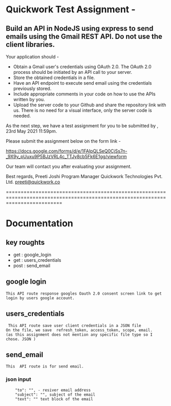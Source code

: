 



# Quickwork Test Assignment -

## Build an API in NodeJS using express to send emails using the Gmail REST API. Do not use the client libraries.

Your application should -

- Obtain a Gmail user's credentials using OAuth 2.0. The OAuth 2.0 process should be initiated by an API call to your server.
- Store the obtained credentials in a file.
- Have an API endpoint to execute send email using the credentials previously stored.
- Include appropriate comments in your code on how to use the APIs written by you.
- Upload the server code to your Github and share the repository link with us. There is no need for a visual interface, only the server code is needed.

As the next step, we have a test assignment for you to be submitted by , 23rd May 2021 11:59pm.

Please submit the assignment below on the form link -

https://docs.google.com/forms/d/e/1FAIpQLSeQ0CjSs7n-_9X9y_pUuxu9P5BJzVRL4c_TTJy8cb5Fk6E1gg/viewform

Our team will contact you after evaluating your assignment.

Best regards,
Preeti Joshi
Program Manager
Quickwork Technologies Pvt. Ltd.
preeti@quickwork.co

===============================================================================================================================
# Documentation
## key roughts 
-   get : google_login
-   get : users_credentials
-   post : send_email

## google login
    This API route response googles Oauth 2.0 consent screen link to get login by users google account.

## users_credentials
     This API route save user client credentials in a JSON file 
    On the file, we save  refresh_token, access_token, scope, email.
    (as this assignment does not mention any specific file type so I chose. JSON ) 

## send_email
    This  API route is for send email.
### json input    
        "to": "", - resiver email address 
        "subject": "", subject of the email
        "text": "" text block of the email


